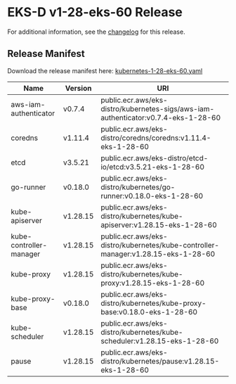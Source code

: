 # EKS-D v1-28-eks-60 Release

For additional information, see the [changelog](CHANGELOG-v1-28-eks-60.md) for this release.

## Release Manifest

Download the release manifest here: [kubernetes-1-28-eks-60.yaml](https://distro.eks.amazonaws.com/kubernetes-1-28/kubernetes-1-28-eks-60.yaml)

| Name | Version | URI |
|------|---------|-----|
| aws-iam-authenticator | v0.7.4 | public.ecr.aws/eks-distro/kubernetes-sigs/aws-iam-authenticator:v0.7.4-eks-1-28-60 |
| coredns | v1.11.4 | public.ecr.aws/eks-distro/coredns/coredns:v1.11.4-eks-1-28-60 |
| etcd | v3.5.21 | public.ecr.aws/eks-distro/etcd-io/etcd:v3.5.21-eks-1-28-60 |
| go-runner | v0.18.0 | public.ecr.aws/eks-distro/kubernetes/go-runner:v0.18.0-eks-1-28-60 |
| kube-apiserver | v1.28.15 | public.ecr.aws/eks-distro/kubernetes/kube-apiserver:v1.28.15-eks-1-28-60 |
| kube-controller-manager | v1.28.15 | public.ecr.aws/eks-distro/kubernetes/kube-controller-manager:v1.28.15-eks-1-28-60 |
| kube-proxy | v1.28.15 | public.ecr.aws/eks-distro/kubernetes/kube-proxy:v1.28.15-eks-1-28-60 |
| kube-proxy-base | v0.18.0 | public.ecr.aws/eks-distro/kubernetes/kube-proxy-base:v0.18.0-eks-1-28-60 |
| kube-scheduler | v1.28.15 | public.ecr.aws/eks-distro/kubernetes/kube-scheduler:v1.28.15-eks-1-28-60 |
| pause | v1.28.15 | public.ecr.aws/eks-distro/kubernetes/pause:v1.28.15-eks-1-28-60 |
